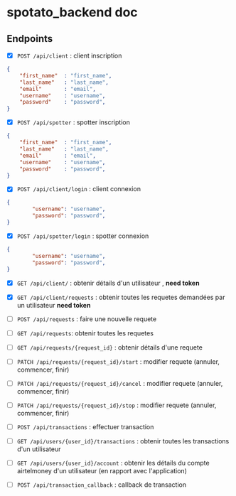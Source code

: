 # spotato_backend doc

## Endpoints

- [x] `POST /api/client` : client inscription
```json
{
    "first_name"  : "first_name",
    "last_name"   : "last_name",
    "email"       : "email",
    "username"    : "username",
    "password"    : "password",
}
```
- [x] `POST /api/spotter` : spotter inscription
```json
{
    "first_name"  : "first_name",
    "last_name"   : "last_name",
    "email"       : "email",
    "username"    : "username",
    "password"    : "password",
}

```
- [x] `POST /api/client/login` : client connexion
```json
{
        "username": "username",
        "password": "password",
}
```
- [x] `POST /api/spotter/login` : spotter connexion
```json
{
        "username": "username",
        "password": "password",
}
```

- [x] `GET /api/client/` : obtenir détails d'un utilisateur , **need token**
 
- [x] `GET /api/client/requests` : obtenir toutes les requetes demandées par un utilisateur **need token**


- [ ] `POST /api/requests` : faire une nouvelle requete
- [ ] `GET /api/requests`: obtenir toutes les requetes

- [ ] `GET /api/requests/{request_id}` : obtenir détails d'une requete

- [ ] `PATCH /api/requests/{request_id}/start` : modifier requete (annuler, commencer, finir)

- [ ] `PATCH /api/requests/{request_id}/cancel` : modifier requete (annuler, commencer, finir)

- [ ] `PATCH /api/requests/{request_id}/stop` : modifier requete (annuler, commencer, finir)


- [ ] `POST /api/transactions` : effectuer transaction

- [ ] `GET /api/users/{user_id}/transactions` : obtenir toutes les transactions d'un utilisateur

- [ ] `GET /api/users/{user_id}/account` : obtenir les détails du compte airtelmoney d'un utilisateur (en rapport avec l'application)

- [ ] `POST /api/transaction_callback` : callback de transaction
